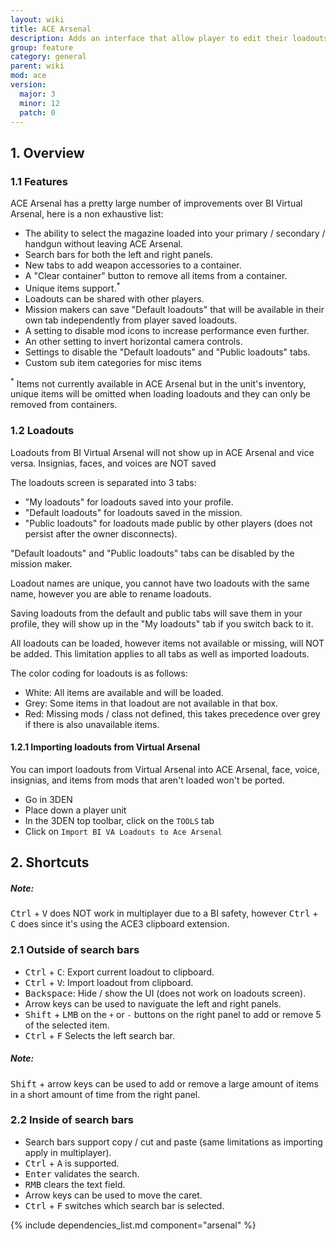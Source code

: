 ```yaml
---
layout: wiki
title: ACE Arsenal
description: Adds an interface that allow player to edit their loadouts.
group: feature
category: general
parent: wiki
mod: ace
version:
  major: 3
  minor: 12
  patch: 0
---
```


## 1. Overview

### 1.1 Features

ACE Arsenal has a pretty large number of improvements over BI Virtual Arsenal, here is a non exhaustive list:
- The ability to select the magazine loaded into your primary / secondary / handgun without leaving ACE Arsenal.
- Search bars for both the left and right panels.
- New tabs to add weapon accessories to a container.
- A "Clear container" button to remove all items from a container.
- Unique items support.<sup>*</sup>
- Loadouts can be shared with other players.
- Mission makers can save "Default loadouts" that will be available in their own tab independently from player saved loadouts.
- A setting to disable mod icons to increase performance even further.
- An other setting to invert horizontal camera controls.
- Settings to disable the "Default loadouts" and "Public loadouts" tabs.
- Custom sub item categories for misc items

<sup>*</sup> Items not currently available in ACE Arsenal but in the unit's inventory, unique items will be omitted when loading loadouts and they can only be removed from containers.

### 1.2 Loadouts

<div class="panel callout">
    <p>Loadouts from BI Virtual Arsenal will not show up in ACE Arsenal and vice versa.
    Insignias, faces, and voices are NOT saved</p>
</div>

The loadouts screen is separated into 3 tabs:
- "My loadouts" for loadouts saved into your profile.
- "Default loadouts" for loadouts saved in the mission.
- "Public loadouts" for loadouts made public by other players (does not persist after the owner disconnects).

"Default loadouts" and "Public loadouts" tabs can be disabled by the mission maker.

Loadout names are unique, you cannot have two loadouts with the same name, however you are able to rename loadouts.

Saving loadouts from the default and public tabs will save them in your profile, they will show up in the "My loadouts" tab if you switch back to it.

All loadouts can be loaded, however items not available or missing, will NOT be added. This limitation applies to all tabs as well as imported loadouts.

The color coding for loadouts is as follows:
- White: All items are available and will be loaded.
- Grey: Some items in that loadout are not available in that box.
- Red: Missing mods / class not defined, this takes precedence over grey if there is also unavailable items.

#### 1.2.1 Importing loadouts from Virtual Arsenal

You can import loadouts from Virtual Arsenal into ACE Arsenal, face, voice, insignias, and items from mods that aren't loaded won't be ported.

- Go in 3DEN
- Place down a player unit
- In the 3DEN top toolbar, click on the `TOOLS` tab
- Click on `Import BI VA Loadouts to Ace Arsenal`

## 2. Shortcuts

<div class="panel callout">
    <h5>Note:</h5>
    <p><kbd>Ctrl</kbd> + <kbd>V</kbd> does NOT work in multiplayer due to a BI safety, however <kbd>Ctrl</kbd> + <kbd>C</kbd> does since it's using the ACE3 clipboard extension.</p>
</div>

### 2.1 Outside of search bars

- <kbd>Ctrl</kbd> + <kbd>C</kbd>: Export current loadout to clipboard.
- <kbd>Ctrl</kbd> + <kbd>V</kbd>: Import loadout from clipboard.
- <kbd>Backspace</kbd>: Hide / show the UI (does not work on loadouts screen).
- Arrow keys can be used to naviguate the left and right panels.
- <kbd>Shift</kbd> + <kbd>LMB</kbd> on the `+` or `-` buttons on the right panel to add or remove 5 of the selected item.
- <kbd>Ctrl</kbd> + <kbd>F</kbd> Selects the left search bar.

<div class="panel callout">
    <h5>Note:</h5>
    <p><kbd>Shift</kbd> + arrow keys can be used to add or remove a large amount of items in a short amount of time from the right panel.</p>
</div>

### 2.2 Inside of search bars

- Search bars support copy / cut and paste (same limitations as importing apply in multiplayer).
- <kbd>Ctrl</kbd> + <kbd>A</kbd> is supported.
- <kbd>Enter</kbd> validates the search.
- <kbd>RMB</kbd> clears the text field.
- Arrow keys can be used to move the caret.
- <kbd>Ctrl</kbd> + <kbd>F</kbd> switches which search bar is selected.


{% include dependencies_list.md component="arsenal" %}
